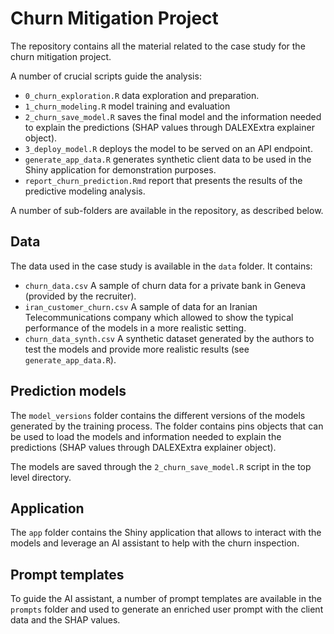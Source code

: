 # Churn Mitigation Project

The repository contains all the material related to the case study for the churn mitigation project.

A number of crucial scripts guide the analysis:

* `0_churn_exploration.R` data exploration and preparation.
* `1_churn_modeling.R` model training and evaluation
* `2_churn_save_model.R` saves the final model and the information needed to explain the predictions (SHAP values through DALEXExtra explainer object).
* `3_deploy_model.R` deploys the model to be served on an API endpoint.
* `generate_app_data.R` generates synthetic client data to be used in the Shiny application for demonstration purposes.
* `report_churn_prediction.Rmd` report that presents the results of the predictive modeling analysis.

A number of sub-folders are available in the repository, as described below.

## Data

The data used in the case study is available in the `data` folder. It contains:

* `churn_data.csv` A sample of churn data for a private bank in Geneva (provided by the recruiter). 
* `iran_customer_churn.csv` A sample of data for an Iranian Telecommunications company which allowed to show the typical performance of the models in a more realistic setting.
* `churn_data_synth.csv` A synthetic dataset generated by the authors to test the models and provide more realistic results (see `generate_app_data.R`).

## Prediction models

The `model_versions` folder contains the different versions of the models generated by the training process. The folder contains pins objects that can be used to load the models and information needed to explain the predictions (SHAP values through DALEXExtra explainer object).

The models are saved through the `2_churn_save_model.R` script in the top level directory.

## Application

The `app` folder contains the Shiny application that allows to interact with the models and leverage an AI assistant to help with the churn inspection.

## Prompt templates

To guide the AI assistant, a number of prompt templates are available in the `prompts` folder and used to generate an enriched user prompt with the client data and the SHAP values.